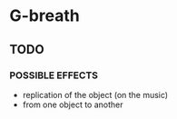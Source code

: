 # G-breath

## TODO

### POSSIBLE EFFECTS
* replication of the object (on the music)
* from one object to another
